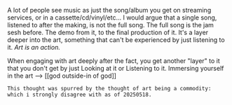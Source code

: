 A lot of people see music as just the song/album you get on streaming services, or in a cassette/cd/vinyl/etc...
I would argue that a single song, listened to after the making, is not the full song. The full song is the jam sesh before. The demo from it, to the final production of it. It's a layer deeper into the art, something that can't be experienced by just listening to it.
*Art is an action.*

When engaging with art deeply after the fact, you get another "layer" to it that you don't get by just Looking at it or Listening to it. Immersing yourself in the art --> [[god outside-in of god]]

`This thought was spurred by the thought of art being a commodity: which i strongly disagree with as of 20250518.`